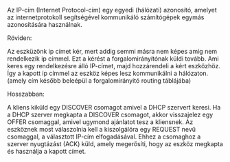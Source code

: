 Az IP-cím (Internet Protocol-cím) egy egyedi (hálózati) azonosító, amelyet az internetprotokoll segítségével kommunikáló számítógépek egymás azonosítására használnak.



Röviden:

Az eszküzönk ip címet kér, mert addig semmi másra nem képes amig nem rendelkezik ip címmel. 
Ezt a kérést a forgalomirányítónak küldi tovább. 
Ami keres egy rendelkezésre álló IP-címet, majd hozzárendeli a kért eszközhöz. 
Így a kapott ip címmel az eszköz képes lesz kommunikálni a hálózaton.
(amely cím később beleépül a forgalomirányitó  routing táblájába)


Hosszabban:

A kliens kiküld egy DISCOVER csomagot amivel a DHCP szervert keresi.
Ha a DHCP szerver megkapta a DISCOVER csomagot, akkor visszajelez egy OFFER csomaggal, amivel ugymond ajánlatot tesz a kliensnek.
Az eszköznek most válaszolnia kell a kiszolgálóra egy REQUEST nevű csomaggal, a választott IP-cím elfogadásával. Ehhez a csomaghoz a szerver nyugtázást (ACK) küld, amely megerősíti, hogy az eszköz megkapta és használja a kapott címet.


